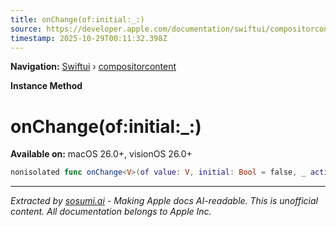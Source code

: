 ```yaml
---
title: onChange(of:initial:_:)
source: https://developer.apple.com/documentation/swiftui/compositorcontent/onchange(of:initial:_:)
timestamp: 2025-10-29T00:11:32.398Z
---
```


**Navigation:** [Swiftui](/documentation/swiftui) › [compositorcontent](/documentation/swiftui/compositorcontent)

**Instance Method**

# onChange(of:initial:_:)

**Available on:** macOS 26.0+, visionOS 26.0+

```swift
nonisolated func onChange<V>(of value: V, initial: Bool = false, _ action: @escaping () -> Void) -> some CompositorContent where V : Equatable
```

---

*Extracted by [sosumi.ai](https://sosumi.ai) - Making Apple docs AI-readable.*
*This is unofficial content. All documentation belongs to Apple Inc.*
